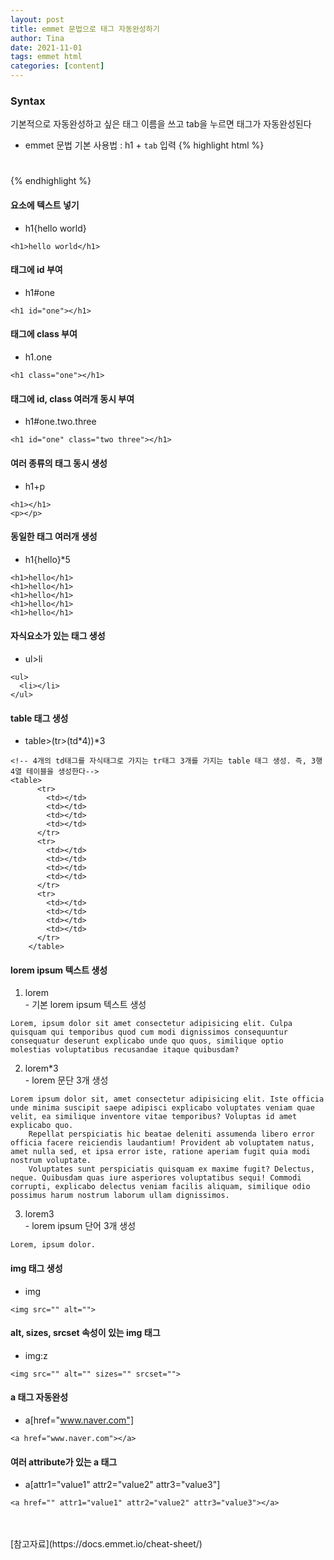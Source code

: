 ```yaml
---
layout: post
title: emmet 문법으로 태그 자동완성하기
author: Tina
date: 2021-11-01
tags: emmet html
categories: [content]
--- 
```


### Syntax
기본적으로 자동완성하고 싶은 태그 이름을 쓰고 tab을 누르면 태그가 자동완성된다<br>
- emmet 문법 기본 사용법 : h1 + `tab` 입력
{% highlight html %}
<h1></h1>
{% endhighlight %}

#### 요소에 텍스트 넣기
- h1{hello world}
```
<h1>hello world</h1>
```
#### 태그에 id 부여
- h1#one
```
<h1 id="one"></h1>
```
#### 태그에 class 부여
- h1.one
```
<h1 class="one"></h1>
```
#### 태그에 id, class 여러개 동시 부여
- h1#one.two.three
```
<h1 id="one" class="two three"></h1>
```

#### 여러 종류의 태그 동시 생성
- h1+p
```
<h1></h1>
<p></p>
```
#### 동일한 태그 여러개 생성
- h1{hello}*5
```
<h1>hello</h1>
<h1>hello</h1>
<h1>hello</h1>
<h1>hello</h1>
<h1>hello</h1>
```
#### 자식요소가 있는 태그 생성
- ul>li
```
<ul>
  <li></li>
</ul>
```

#### table 태그 생성
- table>(tr>(td*4))*3
```
<!-- 4개의 td태그를 자식태그로 가지는 tr태그 3개를 가지는 table 태그 생성. 즉, 3행 4열 테이블을 생성한다-->
<table>
      <tr>
        <td></td>
        <td></td>
        <td></td>
        <td></td>
      </tr>
      <tr>
        <td></td>
        <td></td>
        <td></td>
        <td></td>
      </tr>
      <tr>
        <td></td>
        <td></td>
        <td></td>
        <td></td>
      </tr>
    </table>
```
#### lorem ipsum 텍스트 생성
1. lorem<br>- 기본 lorem ipsum 텍스트 생성
```
Lorem, ipsum dolor sit amet consectetur adipisicing elit. Culpa quisquam qui temporibus quod cum modi dignissimos consequuntur consequatur deserunt explicabo unde quo quos, similique optio molestias voluptatibus recusandae itaque quibusdam?
```

2. lorem*3<br>- lorem 문단 3개 생성
```
Lorem ipsum dolor sit, amet consectetur adipisicing elit. Iste officia unde minima suscipit saepe adipisci explicabo voluptates veniam quae velit, ea similique inventore vitae temporibus? Voluptas id amet explicabo quo.
    Repellat perspiciatis hic beatae deleniti assumenda libero error officia facere reiciendis laudantium! Provident ab voluptatem natus, amet nulla sed, et ipsa error iste, ratione aperiam fugit quia modi nostrum voluptate.
    Voluptates sunt perspiciatis quisquam ex maxime fugit? Delectus, neque. Quibusdam quas iure asperiores voluptatibus sequi! Commodi corrupti, explicabo delectus veniam facilis aliquam, similique odio possimus harum nostrum laborum ullam dignissimos.
```
3. lorem3<br>- lorem ipsum 단어 3개 생성
```
Lorem, ipsum dolor.
```
#### img 태그 생성
- img
```
<img src="" alt="">
```
#### alt, sizes, srcset 속성이 있는 img 태그
- img:z 
```
<img src="" alt="" sizes="" srcset="">
```
#### a 태그 자동완성
- a[href="www.naver.com"]
```
<a href="www.naver.com"></a>
```
#### 여러 attribute가 있는 a 태그
- a[attr1="value1" attr2="value2" attr3="value3"]
```
<a href="" attr1="value1" attr2="value2" attr3="value3"></a>
```
<br>
<br>
[참고자료](https://docs.emmet.io/cheat-sheet/)


